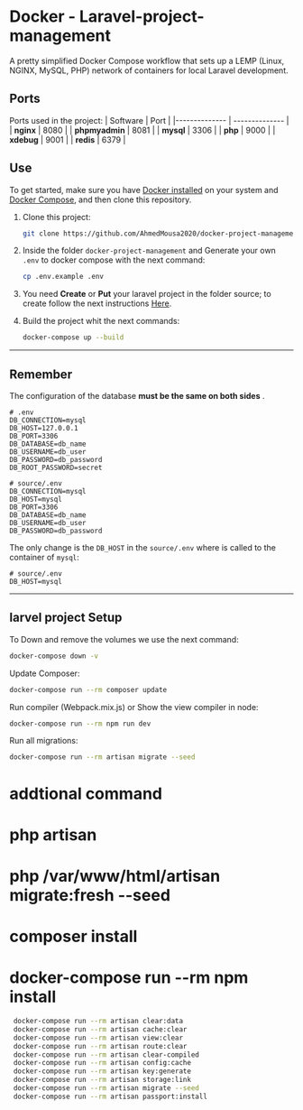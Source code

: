 # Docker - Laravel-project-management


A pretty simplified Docker Compose workflow that sets up a LEMP (Linux, NGINX, MySQL, PHP) network of containers for local Laravel development.

## Ports

Ports used in the project:
| Software | Port |
|-------------- | -------------- |
| **nginx** | 8080 |
| **phpmyadmin** | 8081 |
| **mysql** | 3306 |
| **php** | 9000 |
| **xdebug** | 9001 |
| **redis** | 6379 |

## Use

To get started, make sure you have [Docker installed](https://docs.docker.com/) on your system and [Docker Compose](https://docs.docker.com/compose/install/), and then clone this repository.

1. Clone this project:

   ```sh
   git clone https://github.com/AhmedMousa2020/docker-project-management.git
   ```

2. Inside the folder `docker-project-management` and Generate your own `.env` to docker compose with the next command:

   ```sh
   cp .env.example .env
   ```

3. You need **Create** or **Put** your laravel project in the folder source; to create follow the next instructions [Here](source/README.md).

4. Build the project whit the next commands:

   ```sh
   docker-compose up --build
   ```

---

## Remember

The configuration of the database **must be the same on both sides** .

```dotenv
# .env
DB_CONNECTION=mysql
DB_HOST=127.0.0.1
DB_PORT=3306
DB_DATABASE=db_name
DB_USERNAME=db_user
DB_PASSWORD=db_password
DB_ROOT_PASSWORD=secret
```

```dotenv
# source/.env
DB_CONNECTION=mysql
DB_HOST=mysql
DB_PORT=3306
DB_DATABASE=db_name
DB_USERNAME=db_user
DB_PASSWORD=db_password
```

The only change is the `DB_HOST` in the `source/.env` where is called to the container of `mysql`:

```dotenv
# source/.env
DB_HOST=mysql
```

---

## larvel project Setup

To Down and remove the volumes we use the next command:

```sh
docker-compose down -v
```

Update Composer:

```sh
docker-compose run --rm composer update
```

Run compiler (Webpack.mix.js) or Show the view compiler in node:

```sh
docker-compose run --rm npm run dev
```

Run all migrations:

```sh
docker-compose run --rm artisan migrate --seed
```

# addtional command

# php artisan
# php /var/www/html/artisan migrate:fresh --seed

# composer install 

# docker-compose run --rm npm install 
```sh
 docker-compose run --rm artisan clear:data
 docker-compose run --rm artisan cache:clear 
 docker-compose run --rm artisan view:clear 
 docker-compose run --rm artisan route:clear 
 docker-compose run --rm artisan clear-compiled 
 docker-compose run --rm artisan config:cache
 docker-compose run --rm artisan key:generate
 docker-compose run --rm artisan storage:link
 docker-compose run --rm artisan migrate --seed
 docker-compose run --rm artisan passport:install
 ```
